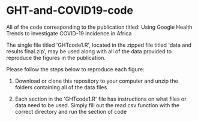 # GHT-and-COVID19-code
All of the code corresponding to the publication titled: Using Google Health Trends to investigate COVID-19 incidence in Africa

The single file titled 'GHTcode1.R', located in the zipped file titled 'data and results final.zip', may be used along with all of the data provided to reproduce the figures in the publication. 

Please follow the steps below to reproduce each figure:


1) Download or clone this repository to your computer and unzip the folders containing all of the data files


2) Each section in the 'GHTcode1.R' file has instructions on what files or data need to be used. Simply fill out the read.csv function with the correct directory and run the section of code

